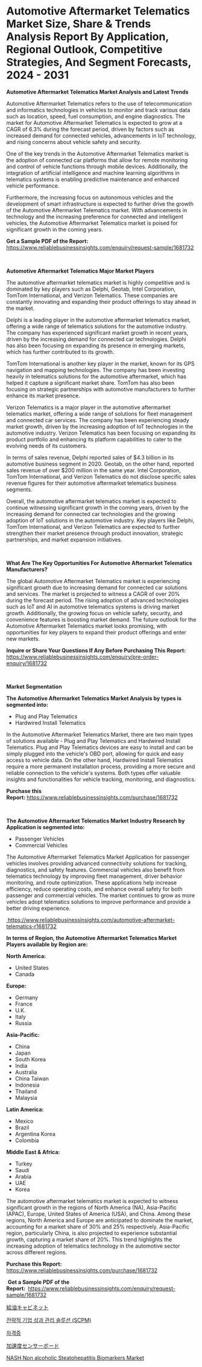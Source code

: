 <p><h1>Automotive Aftermarket Telematics Market Size, Share & Trends Analysis Report By Application, Regional Outlook, Competitive Strategies, And Segment Forecasts, 2024 - 2031</h1></p><p><strong>Automotive Aftermarket Telematics Market Analysis and Latest Trends</strong></p>
<p><p>Automotive Aftermarket Telematics refers to the use of telecommunication and informatics technologies in vehicles to monitor and track various data such as location, speed, fuel consumption, and engine diagnostics. The market for Automotive Aftermarket Telematics is expected to grow at a CAGR of 6.3% during the forecast period, driven by factors such as increased demand for connected vehicles, advancements in IoT technology, and rising concerns about vehicle safety and security.</p><p>One of the key trends in the Automotive Aftermarket Telematics market is the adoption of connected car platforms that allow for remote monitoring and control of vehicle functions through mobile devices. Additionally, the integration of artificial intelligence and machine learning algorithms in telematics systems is enabling predictive maintenance and enhanced vehicle performance.</p><p>Furthermore, the increasing focus on autonomous vehicles and the development of smart infrastructure is expected to further drive the growth of the Automotive Aftermarket Telematics market. With advancements in technology and the increasing preference for connected and intelligent vehicles, the Automotive Aftermarket Telematics market is poised for significant growth in the coming years.</p></p>
<p><strong>Get a Sample PDF of the Report:&nbsp;</strong> <a href="https://www.reliablebusinessinsights.com/enquiry/request-sample/1681732">https://www.reliablebusinessinsights.com/enquiry/request-sample/1681732</a></p>
<p>&nbsp;</p>
<p><strong>Automotive Aftermarket Telematics Major Market Players</strong></p>
<p><p>The automotive aftermarket telematics market is highly competitive and is dominated by key players such as Delphi, Geotab, Intel Corporation, TomTom International, and Verizon Telematics. These companies are constantly innovating and expanding their product offerings to stay ahead in the market.</p><p>Delphi is a leading player in the automotive aftermarket telematics market, offering a wide range of telematics solutions for the automotive industry. The company has experienced significant market growth in recent years, driven by the increasing demand for connected car technologies. Delphi has also been focusing on expanding its presence in emerging markets, which has further contributed to its growth.</p><p>TomTom International is another key player in the market, known for its GPS navigation and mapping technologies. The company has been investing heavily in telematics solutions for the automotive aftermarket, which has helped it capture a significant market share. TomTom has also been focusing on strategic partnerships with automotive manufacturers to further enhance its market presence.</p><p>Verizon Telematics is a major player in the automotive aftermarket telematics market, offering a wide range of solutions for fleet management and connected car services. The company has been experiencing steady market growth, driven by the increasing adoption of IoT technologies in the automotive industry. Verizon Telematics has been focusing on expanding its product portfolio and enhancing its platform capabilities to cater to the evolving needs of its customers.</p><p>In terms of sales revenue, Delphi reported sales of $4.3 billion in its automotive business segment in 2020. Geotab, on the other hand, reported sales revenue of over $200 million in the same year. Intel Corporation, TomTom International, and Verizon Telematics do not disclose specific sales revenue figures for their automotive aftermarket telematics business segments. </p><p>Overall, the automotive aftermarket telematics market is expected to continue witnessing significant growth in the coming years, driven by the increasing demand for connected car technologies and the growing adoption of IoT solutions in the automotive industry. Key players like Delphi, TomTom International, and Verizon Telematics are expected to further strengthen their market presence through product innovation, strategic partnerships, and market expansion initiatives.</p></p>
<p>&nbsp;</p>
<p><strong>What Are The Key Opportunities For Automotive Aftermarket Telematics Manufacturers?</strong></p>
<p><p>The global Automotive Aftermarket Telematics market is experiencing significant growth due to increasing demand for connected car solutions and services. The market is projected to witness a CAGR of over 20% during the forecast period. The rising adoption of advanced technologies such as IoT and AI in automotive telematics systems is driving market growth. Additionally, the growing focus on vehicle safety, security, and convenience features is boosting market demand. The future outlook for the Automotive Aftermarket Telematics market looks promising, with opportunities for key players to expand their product offerings and enter new markets.</p></p>
<p><strong>Inquire or Share Your Questions If Any Before Purchasing This Report:</strong> <a href="https://www.reliablebusinessinsights.com/enquiry/pre-order-enquiry/1681732">https://www.reliablebusinessinsights.com/enquiry/pre-order-enquiry/1681732</a></p>
<p>&nbsp;</p>
<p><strong>Market Segmentation</strong></p>
<p><strong>The Automotive Aftermarket Telematics Market Analysis by types is segmented into:</strong></p>
<p><ul><li>Plug and Play Telematics</li><li>Hardwired Install Telematics</li></ul></p>
<p><p>In the Automotive Aftermarket Telematics Market, there are two main types of solutions available - Plug and Play Telematics and Hardwired Install Telematics. Plug and Play Telematics devices are easy to install and can be simply plugged into the vehicle's OBD port, allowing for quick and easy access to vehicle data. On the other hand, Hardwired Install Telematics require a more permanent installation process, providing a more secure and reliable connection to the vehicle's systems. Both types offer valuable insights and functionalities for vehicle tracking, monitoring, and diagnostics.</p></p>
<p><strong>Purchase this Report:&nbsp;</strong><a href="https://www.reliablebusinessinsights.com/purchase/1681732">https://www.reliablebusinessinsights.com/purchase/1681732</a></p>
<p>&nbsp;</p>
<p><strong>The Automotive Aftermarket Telematics Market Industry Research by Application is segmented into:</strong></p>
<p><ul><li>Passenger Vehicles</li><li>Commercial Vehicles</li></ul></p>
<p><p>The Automotive Aftermarket Telematics Market Application for passenger vehicles involves providing advanced connectivity solutions for tracking, diagnostics, and safety features. Commercial vehicles also benefit from telematics technology by improving fleet management, driver behavior monitoring, and route optimization. These applications help increase efficiency, reduce operating costs, and enhance overall safety for both passenger and commercial vehicles. The market continues to grow as more vehicles adopt telematics solutions to improve performance and provide a better driving experience.</p></p>
<p><a href="https://www.reliablebusinessinsights.com/automotive-aftermarket-telematics-r1681732">&nbsp;https://www.reliablebusinessinsights.com/automotive-aftermarket-telematics-r1681732</a></p>
<p><strong>In terms of Region, the Automotive Aftermarket Telematics Market Players available by Region are:</strong></p>
<p>
    <p> <strong> North America: </strong>
        <ul>
            <li>United States</li>
            <li>Canada</li>
        </ul>
        </p> 
    <p> <strong> Europe: </strong>
        <ul>
            <li>Germany</li>
            <li>France</li>
            <li>U.K.</li>
            <li>Italy</li>
            <li>Russia</li>
        </ul>
        </p> 
    <p> <strong> Asia-Pacific: </strong>
        <ul>
            <li>China</li>
            <li>Japan</li>
            <li>South Korea</li>
            <li>India</li>
            <li>Australia</li>
            <li>China Taiwan</li>
            <li>Indonesia</li>
            <li>Thailand</li>
            <li>Malaysia</li>
        </ul>
        </p> 
    <p> <strong> Latin America: </strong>
        <ul>
            <li>Mexico</li>
            <li>Brazil</li>
            <li>Argentina Korea</li>
            <li>Colombia</li>
        </ul>
        </p> 
    <p> <strong> Middle East & Africa: </strong>
        <ul>
            <li>Turkey</li>
            <li>Saudi</li>
            <li>Arabia</li>
            <li>UAE</li>
            <li>Korea</li>
        </ul>
    </p>
    </p>
<p><p>The automotive aftermarket telematics market is expected to witness significant growth in the regions of North America (NA), Asia-Pacific (APAC), Europe, United States of America (USA), and China. Among these regions, North America and Europe are anticipated to dominate the market, accounting for a market share of 30% and 25% respectively. Asia-Pacific region, particularly China, is also projected to experience substantial growth, capturing a market share of 20%. This trend highlights the increasing adoption of telematics technology in the automotive sector across different regions.</p></p>
<p><strong>Purchase this Report: </strong><a href="https://www.reliablebusinessinsights.com/purchase/1681732">https://www.reliablebusinessinsights.com/purchase/1681732</a></p>
<p>&nbsp;<strong>Get a Sample PDF of the Report:&nbsp;&nbsp;</strong><a href="https://www.reliablebusinessinsights.com/enquiry/request-sample/1681732">https://www.reliablebusinessinsights.com/enquiry/request-sample/1681732</a></p>
<p><strong></strong></p>
<p><p><a href="https://medium.com/@vadkqfca47/%E7%87%83%E6%96%99%E3%82%AD%E3%83%A3%E3%83%93%E3%83%8D%E3%83%83%E3%83%88%E5%B8%82%E5%A0%B4%E5%B1%95%E6%9C%9B-%E5%AE%8C%E5%85%A8%E3%81%AA%E7%94%A3%E6%A5%AD%E5%88%86%E6%9E%90-2024%E5%B9%B4%E3%81%8B%E3%82%892031%E5%B9%B4%E3%81%BE%E3%81%A7-2b6b7fa5147a">給油キャビネット</a></p><p><a href="https://medium.com/@corneliutrifa2022/%EC%A0%84%EB%9E%B5%EC%A0%81-%EA%B8%B0%EC%97%85-%EC%84%B1%EA%B3%BC-%EA%B4%80%EB%A6%AC-%EC%86%94%EB%A3%A8%EC%85%98-scpm-%EC%8B%9C%EC%9E%A5-%EC%A0%90%EC%9C%A0%EC%9C%A8-%EB%B0%8F-%EC%8B%A0%EA%B7%9C-%ED%8A%B8%EB%A0%8C%EB%93%9C-%EB%B6%84%EC%84%9D-%EC%9C%A0%ED%98%95-%EC%9D%91%EC%9A%A9-%EC%B5%9C%EC%A2%85-%EC%82%AC%EC%9A%A9%EC%B2%98-%EB%B0%8F-2024%EB%85%84%EB%B6%80%ED%84%B0-2031%EB%85%84%EA%B9%8C%EC%A7%80%EC%9D%98-%EC%98%88%EC%B8%A1%EC%9D%84-%ED%86%B5%ED%95%B4-7eb2b9b8b571">전략적 기업 성과 관리 솔루션 (SCPM)</a></p><p><a href="https://github.com/sarassiksa/Market-Research-Report-List-1/blob/main/3603088127356.md">자격증</a></p><p><a href="https://github.com/leigh4852023/Market-Research-Report-List-1/blob/main/7816822120331.md">加速度センサーボード</a></p><p><a href="https://github.com/lsapaaep8/Market-Research-Report-List-1/blob/main/nash-non-alcoholic-steatohepatitis-biomarkers-market.md">NASH Non alcoholic Steatohepatitis Biomarkers Market</a></p></p>